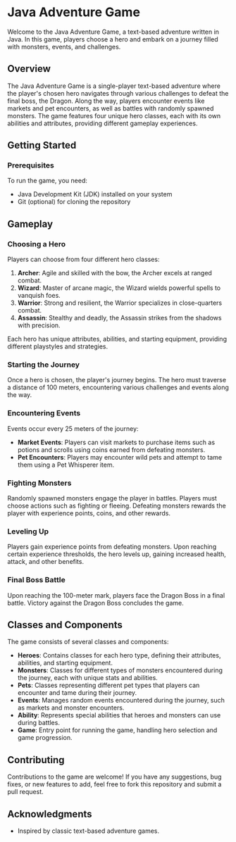 # Java Adventure Game

Welcome to the Java Adventure Game, a text-based adventure written in Java. In this game, players choose a hero and embark on a journey filled with monsters, events, and challenges.

## Overview

The Java Adventure Game is a single-player text-based adventure where the player's chosen hero navigates through various challenges to defeat the final boss, the Dragon. Along the way, players encounter events like markets and pet encounters, as well as battles with randomly spawned monsters. The game features four unique hero classes, each with its own abilities and attributes, providing different gameplay experiences.

## Getting Started

### Prerequisites

To run the game, you need:

- Java Development Kit (JDK) installed on your system
- Git (optional) for cloning the repository

## Gameplay

### Choosing a Hero

Players can choose from four different hero classes:

1. **Archer**: Agile and skilled with the bow, the Archer excels at ranged combat.
2. **Wizard**: Master of arcane magic, the Wizard wields powerful spells to vanquish foes.
3. **Warrior**: Strong and resilient, the Warrior specializes in close-quarters combat.
4. **Assassin**: Stealthy and deadly, the Assassin strikes from the shadows with precision.

Each hero has unique attributes, abilities, and starting equipment, providing different playstyles and strategies.

### Starting the Journey

Once a hero is chosen, the player's journey begins. The hero must traverse a distance of 100 meters, encountering various challenges and events along the way.

### Encountering Events

Events occur every 25 meters of the journey:

- **Market Events**: Players can visit markets to purchase items such as potions and scrolls using coins earned from defeating monsters.
- **Pet Encounters**: Players may encounter wild pets and attempt to tame them using a Pet Whisperer item.

### Fighting Monsters

Randomly spawned monsters engage the player in battles. Players must choose actions such as fighting or fleeing. Defeating monsters rewards the player with experience points, coins, and other rewards.

### Leveling Up

Players gain experience points from defeating monsters. Upon reaching certain experience thresholds, the hero levels up, gaining increased health, attack, and other benefits.

### Final Boss Battle

Upon reaching the 100-meter mark, players face the Dragon Boss in a final battle. Victory against the Dragon Boss concludes the game.

## Classes and Components

The game consists of several classes and components:

- **Heroes**: Contains classes for each hero type, defining their attributes, abilities, and starting equipment.
- **Monsters**: Classes for different types of monsters encountered during the journey, each with unique stats and abilities.
- **Pets**: Classes representing different pet types that players can encounter and tame during their journey.
- **Events**: Manages random events encountered during the journey, such as markets and monster encounters.
- **Ability**: Represents special abilities that heroes and monsters can use during battles.
- **Game**: Entry point for running the game, handling hero selection and game progression.

## Contributing

Contributions to the game are welcome! If you have any suggestions, bug fixes, or new features to add, feel free to fork this repository and submit a pull request.

## Acknowledgments

- Inspired by classic text-based adventure games.
